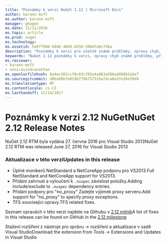 ```yaml
---
title: "Poznámky k verzi NuGet 2.12 | Microsoft Docs"
author: karann-msft
ms.author: karann-msft
manager: ghogen
ms.date: 11/11/2016
ms.topic: article
ms.prod: nuget
ms.technology: 
ms.assetid: 5e6ff968-6946-4689-8250-30b07a0c756a
description: "Poznámky k verzi pro včetně známé problémy, opravy chyb, přidaných funkcí a chcete 2.12 NuGet."
keywords: "NuGet 2.12 poznámky k verzi, opravy chyb známé problémy, přidat funkce, chcete"
ms.reviewer:
- karann-msft
- unniravindranathan
ms.openlocfilehash: 6a4ec262ccf8c83cf82e4ad63e586ad408b2a5e7
ms.sourcegitcommit: d0ba99bfe019b779b75731bafdca8a37e35ef0d9
ms.translationtype: MT
ms.contentlocale: cs-CZ
ms.lasthandoff: 12/14/2017
---
```

# <a name="nuget-212-release-notes"></a><span data-ttu-id="89993-104">Poznámky k verzi 2.12 NuGet</span><span class="sxs-lookup"><span data-stu-id="89993-104">NuGet 2.12 Release Notes</span></span>

<span data-ttu-id="89993-105">NuGet 2.12 RTM byla vydána 27. června 2016 pro Visual Studio 2013</span><span class="sxs-lookup"><span data-stu-id="89993-105">NuGet 2.12 RTM was released June 27, 2016 for Visual Studio 2013</span></span>

### <a name="updates-in-this-release"></a><span data-ttu-id="89993-106">Aktualizace v této verzi</span><span class="sxs-lookup"><span data-stu-id="89993-106">Updates in this release</span></span>

* <span data-ttu-id="89993-107">Úplné monikerů NetStandard a NetCoreApp podporu pro VS2013.</span><span class="sxs-lookup"><span data-stu-id="89993-107">Full NetStandard  and NetCoreApp support for VS2013.</span></span>
* <span data-ttu-id="89993-108">Přidání zahrnutí a vyloučení k `.nuspec` závislost položky.</span><span class="sxs-lookup"><span data-stu-id="89993-108">Adding include/exclude to `.nuspec` dependency entries.</span></span>
* <span data-ttu-id="89993-109">Přidání podpory pro "no_proxy" Zadejte výjimek proxy serveru.</span><span class="sxs-lookup"><span data-stu-id="89993-109">Add support for "no_proxy" to specify proxy exceptions.</span></span>
* <span data-ttu-id="89993-110">TFS související opravy.</span><span class="sxs-lookup"><span data-stu-id="89993-110">TFS related fixes.</span></span>

<span data-ttu-id="89993-111">Seznam opravách v této verzi najdete na Githubu v [2.12 milník](https://github.com/NuGet/Home/issues?q=milestone%3A2.12+is%3Aclosed)</span><span class="sxs-lookup"><span data-stu-id="89993-111">A list of fixes in this release can be found on GitHub in the [2.12 milestone](https://github.com/NuGet/Home/issues?q=milestone%3A2.12+is%3Aclosed)</span></span>

<span data-ttu-id="89993-112">Stažení rozšíření z nástroje pro správu -> rozšíření a aktualizace v sadě Visual Studio</span><span class="sxs-lookup"><span data-stu-id="89993-112">Download the extension from Tools -> Extensions and Updates in Visual Studio</span></span>

